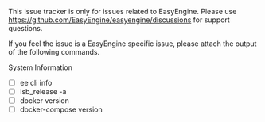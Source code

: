 This issue tracker is only for issues related to EasyEngine. Please use https://github.com/EasyEngine/easyengine/discussions for support questions.

If you feel the issue is a EasyEngine specific issue, please attach the output of the following commands.

System Information
- [ ] ee cli info
- [ ] lsb_release -a
- [ ] docker version
- [ ] docker-compose version
